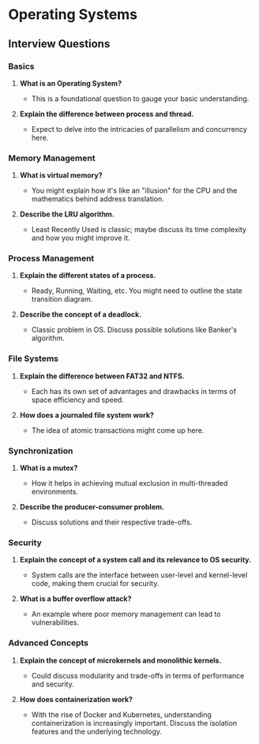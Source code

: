 # Operating Systems

## Interview Questions
### Basics
1. **What is an Operating System?**
    - This is a foundational question to gauge your basic understanding.
  
2. **Explain the difference between process and thread.**
    - Expect to delve into the intricacies of parallelism and concurrency here.

### Memory Management
1. **What is virtual memory?**
    - You might explain how it's like an "illusion" for the CPU and the mathematics behind address translation.
  
2. **Describe the LRU algorithm.**
    - Least Recently Used is classic; maybe discuss its time complexity and how you might improve it.

### Process Management
1. **Explain the different states of a process.**
    - Ready, Running, Waiting, etc. You might need to outline the state transition diagram.

2. **Describe the concept of a deadlock.**
    - Classic problem in OS. Discuss possible solutions like Banker's algorithm.

### File Systems
1. **Explain the difference between FAT32 and NTFS.**
    - Each has its own set of advantages and drawbacks in terms of space efficiency and speed.

2. **How does a journaled file system work?**
    - The idea of atomic transactions might come up here.

### Synchronization
1. **What is a mutex?**
    - How it helps in achieving mutual exclusion in multi-threaded environments.

2. **Describe the producer-consumer problem.**
    - Discuss solutions and their respective trade-offs.

### Security
1. **Explain the concept of a system call and its relevance to OS security.**
    - System calls are the interface between user-level and kernel-level code, making them crucial for security.

2. **What is a buffer overflow attack?**
    - An example where poor memory management can lead to vulnerabilities.

### Advanced Concepts
1. **Explain the concept of microkernels and monolithic kernels.**
    - Could discuss modularity and trade-offs in terms of performance and security.

2. **How does containerization work?**
    - With the rise of Docker and Kubernetes, understanding containerization is increasingly important. Discuss the isolation features and the underlying technology.